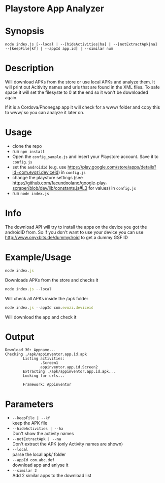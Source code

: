 # Playstore App Analyzer
# Synopsis
`node index.js [--local | --[hideActivities|ha] | --[notExtractApk|na] --[keepFile|kf] | --appId app.id] | --similar num`

# Description
Will download APKs from the store or use local APKs and analyze them.
It will print out Acitivity names and urls that are found in the XML files.
To safe space it will set the filesyste to 0 at the end so it won't be downloaded again.

If it is a Cordova/Phonegap app it will check for a www/ folder and copy this to www/ so you can analyze it later on.

# Usage
* clone the repo
* run `npm install`
* Open the `config_sample.js` and insert your Playstore account. Save it to `config.js`
* set the `androidId` (e.g. use https://play.google.com/store/apps/details?id=com.evozi.deviceid) in `config.js`
* change the playstore settings (see https://github.com/facundoolano/google-play-scraper/blob/dev/lib/constants.js#L3 for values) in `config.js`
* run `node index.js`

# Info
The download API will try to install the apps on the device you got the androidID from. So if you don't want to use your device you can use http://www.onyxbits.de/dummydroid to get a dummy GSF ID

# Example/Usage
```javascript
node index.js
```
Downloads APKs from the store and checks it

```javascript
node index.js --local
```

Will check all APKs inside the /apk folder

```javascript
node index.js --appId com.evozi.deviceid
```

Will download the app and check it

# Output
```
Download 30: Appname...
Checking ./apk/appinventor.app.id.apk
        Listing activities:
                .Screen1
                appinventor.app.id.Screen2
        Extracting ./apk/appinventor.app.id.apk...
        Looking for urls...

        Framework: Appinventor
```

# Parameters
* `--keepFile | --kf`<br>keep the APK file
* `--hideActivities | --ha`<br>Don't show the activity names
* `--notExtractApk | --na`<br>Don't extract the APK (only Activity names are shown)
* `--local`<br>parse the local apk/ folder
* `--appId com.abc.def`<br>download app and anlyse it
* `--similar 2`<br>Add 2 similar apps to the download list
